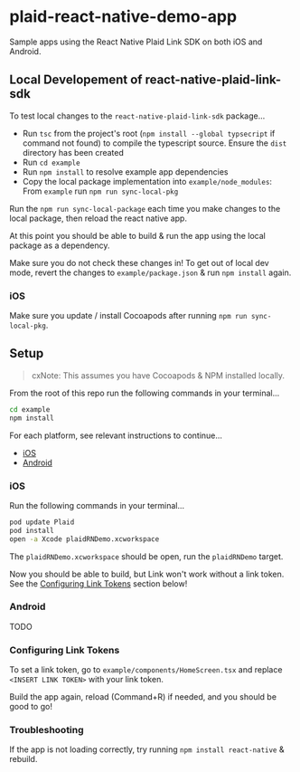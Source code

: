 # plaid-react-native-demo-app

Sample apps using the React Native Plaid Link SDK on both iOS and Android.

## Local Developement of react-native-plaid-link-sdk

To test local changes to the `react-native-plaid-link-sdk` package...

* Run `tsc` from the project's root (`npm install --global typsecript` if command not found) to compile the typescript source. Ensure the `dist` directory has been created
* Run `cd example`
* Run `npm install` to resolve example app dependencies
* Copy the local package implementation into `example/node_modules`:<br> From `example` run `npm run sync-local-pkg`

Run the `npm run sync-local-package` each time you make changes to the local package, then reload the react native app.

At this point you should be able to build & run the app using the local package as a dependency.

Make sure you do not check these changes in! To get out of local dev mode, revert the 
changes to `example/package.json` & run `npm install` again. 

### iOS

Make sure you update / install Cocoapods after running `npm run sync-local-pkg`.


## Setup

> cxNote: This assumes you have Cocoapods & NPM installed locally.

From the root of this repo run the following commands in your terminal...

```bash
cd example
npm install
```

For each platform, see relevant instructions to continue...
* [iOS](#ios)
* [Android](#android)

### iOS

Run the following commands in your terminal...

```bash
pod update Plaid
pod install
open -a Xcode plaidRNDemo.xcworkspace
```

The `plaidRNDemo.xcworkspace` should be open, run the `plaidRNDemo` target.

Now you should be able to build, but Link won't work without a link token. See the [Configuring Link Tokens](#configuring-link-tokens) section below!

### Android

TODO

### Configuring Link Tokens

To set a link token, go to `example/components/HomeScreen.tsx` and replace `<INSERT LINK TOKEN>` with your link token.

Build the app again, reload (Command+R) if needed, and you should be good to go!

### Troubleshooting

If the app is not loading correctly, try running `npm install react-native` & rebuild.
